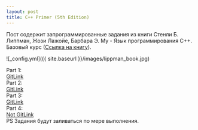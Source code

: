 ```yaml
---
layout: post
title: C++ Primer (5th Edition) 
---
```


Пост содержит запрограммированные задания из книги Стенли Б. Липпман, Жози Лажойе, Барбара Э. Му - Язык программирования C++. Базовый курс ([Ссылка на книгу](http://www.williamspublishing.com/Books/978-5-8459-1839-0.html)).  

![_config.yml]({{ site.baseurl }}/images/lippman_book.jpg)   

Part 1:  
[GitLink](https://github.com/tokar-t-m/lippman/tree/master/Part_1)  
Part 2:  
[GitLink](https://github.com/tokar-t-m/lippman/tree/master/Part_2)  
Part 3:  
[GitLink](https://github.com/tokar-t-m/lippman/tree/master/Part_3)  
Part 4:  
[Not GitLink](https://github.com/tokar-t-m/lippman/tree/master/Part_4)  
PS Задания будут заливаться по мере выполнения.  
